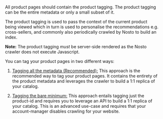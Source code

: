 All product pages should contain the product tagging. The product tagging can be the entire metadata or only a small subset of it.

The product tagging is used to pass the context of the current product being viewed which in turn is used to personalise the recommendations e.g. cross-sellers, and commonly also periodically crawled by Nosto to build an index.

**Note:** The product tagging _must_ be server-side rendered as the Nosto crawler does not execute Javascript.

You can tag your product pages in two different ways:

1. [Tagging all the metadata (Recommended):](https://github.com/Nosto/techdocs/wiki/Basic:-Default-Product-Tagging) This approach is the recommended way to tag your product pages. It contains the entirety of the product metadata and leverages the crawler to build a 1:1 replica of your catalog.

2. [Tagging the bare minimum:](https://github.com/Nosto/techdocs/wiki/Basic:-Minimum-Product-Tagging) This approach entails tagging just the product-id and requires you to leverage an API to build a 1:1 replica of your catalog. This is an advanced use-case and requires that your account-manager disables crawling for your website.